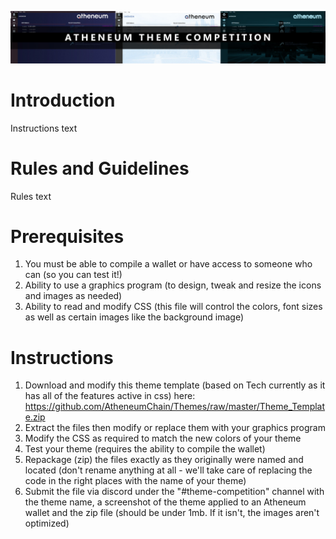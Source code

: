 ![Image ThemeComp](https://github.com/AtheneumChain/Themes/raw/master/images/themecomp.jpg) </br>

# Introduction
Instructions text

# Rules and Guidelines
Rules text

# Prerequisites
1. You must be able to compile a wallet or have access to someone who can (so you can test it!)
2. Ability to use a graphics program (to design, tweak and resize the icons and images as needed)
3. Ability to read and modify CSS (this file will control the colors, font sizes as well as certain images like the background image)

# Instructions
1. Download and modify this theme template (based on Tech currently as it has all of the features active in css) here:
https://github.com/AtheneumChain/Themes/raw/master/Theme_Template.zip
2. Extract the files then modify or replace them with your graphics program
3. Modify the CSS as required to match the new colors of your theme
4. Test your theme (requires the ability to compile the wallet)
5. Repackage (zip) the files exactly as they originally were named and located (don't rename anything at all - we'll take care of replacing the code in the right places with the name of your theme)
6. Submit the file via discord under the "#theme-competition" channel with the theme name, a screenshot of the theme applied to an Atheneum wallet and the zip file (should be under 1mb. If it isn't, the images aren't optimized)
